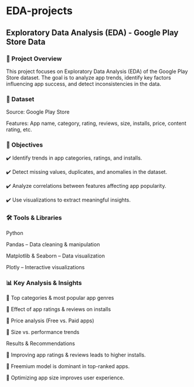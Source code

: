 # EDA-projects

## Exploratory Data Analysis (EDA) - Google Play Store Data

### 📌 Project Overview

This project focuses on Exploratory Data Analysis (EDA) of the Google Play Store dataset. The goal is to analyze app trends, identify key factors influencing app success, and detect inconsistencies in the data.


### 📂 Dataset

Source: Google Play Store

Features: App name, category, rating, reviews, size, installs, price, content rating, etc.


### 🎯 Objectives

✔️ Identify trends in app categories, ratings, and installs.

✔️ Detect missing values, duplicates, and anomalies in the dataset.

✔️ Analyze correlations between features affecting app popularity.

✔️ Use visualizations to extract meaningful insights.



### 🛠️ Tools & Libraries

Python

Pandas – Data cleaning & manipulation

Matplotlib & Seaborn – Data visualization

Plotly – Interactive visualizations

### 📊 Key Analysis & Insights

🔹 Top categories & most popular app genres

🔹 Effect of app ratings & reviews on installs

🔹 Price analysis (Free vs. Paid apps)

🔹 Size vs. performance trends



Results & Recommendations

📍 Improving app ratings & reviews leads to higher installs.

📍 Freemium model is dominant in top-ranked apps.

📍 Optimizing app size improves user experience.

